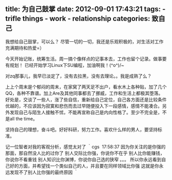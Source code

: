 title: 为自己鼓掌
date: 2012-09-01 17:43:21
tags: 
    - trifle things
    - work
    - relationship
categories: 致自己
---

我想给自己鼓掌，可以么？
尽管一切的一切，我还是乐观积极的，对生活对工作充满期待和热爱=）

今天开始记账，统筹生活。周一搞个像样点的记事本去，工作也留个记录。做事要有规划！
已经开始学习Linux下SU编程，加油啊我！\(^o^)/~



对zq那事儿，我早已淡定了，没有去拉黑，没有去理论。。我是成熟了么？

上上个周末是个郁闷的周末，在家窝了两天足不出户，看水木上各种贴，加了几个QQ，各种不靠谱。加上Are及其他同事都去了挪威，工作和生活上都极其堕落。好处是，交谈了一些人，涨了些自信，重新给自己定位，自己各方面还是比较条件优越的，不应该因为寂寞和悲伤而去过早随便投入下一段感情，感情不能凑合。另外发现自己与陌生人接触不怵，不能再宣称自己是内向性格了。至少不完全是，不是all the time。

坚持自己的理想，奋斗吧。好好科研，努力工作。喜欢什么样的男人，要坚持标准。

记一位智者对我的客观分析，感觉太对了
｀cgs  17:58:37
因为你关注的是你强的那面，那自然没人比的过你了
别人交际比你强，你说你不在乎
别人比你能赚钱，你说你不看重钱
别人知识比你渊博，你说你自己选的狭窄
。。。
所以你永远看到自己好的方面，并希望找一个类似自己的人，并且要在同样领域比你强
这就是你永远发现不了别人比你强的最终原因
｀

